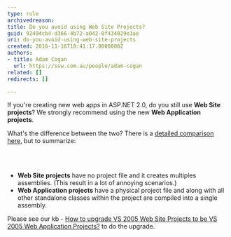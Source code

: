 ```yaml
---
type: rule
archivedreason: 
title: Do you avoid using Web Site Projects?
guid: 92494cb4-d366-4b72-a042-0f434029e3ae
uri: do-you-avoid-using-web-site-projects
created: 2016-11-16T18:41:17.0000000Z
authors:
- title: Adam Cogan
  url: https://ssw.com.au/people/adam-cogan
related: []
redirects: []

---
```



<p>If you're creating new web apps in ASP.NET 2.0, do you still use&#160;<strong>Web Site projects</strong>? We strongly recommend using the new&#160;<strong>Web Application projects</strong>.</p><p>What's the difference between the two? There is a&#160;<a href="https&#58;//msdn.microsoft.com/en-us/library/aa730880%28VS.80%29.aspx#wapp_topic5" target="_blank">detailed comparison here</a>, but to summarize&#58;​​<br></p>
<br><excerpt class='endintro'></excerpt><br>
<ul><li><strong>Web Site projects</strong>&#160;have no project file and it creates multiples assemblies. (This result in a lot of annoying scenarios.)</li><li><strong>Web Application projects</strong>&#160;have a physical project file and along with all other standalone classes within the project are compiled into a single assembly.<br></li></ul><p>Please see our kb -&#160;<a href="https&#58;//www.ssw.com.au/ssw/KB/KB.aspx?KBID=Q1993822">How to upgrade VS 2005 Web Site Projects to be VS 2005 Web Application Projects?</a>&#160;to do the upgrade. ​​<br><br></p>



